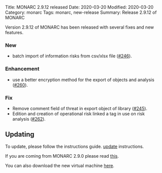 Title: MONARC 2.9.12 released
Date: 2020-03-20
Modified: 2020-03-20
Category: monarc
Tags: monarc, new-release
Summary: Release 2.9.12 of MONARC

Version 2.9.12 of MONARC has been released with several fixes and new features.


### New

- batch import of information risks from csv/xlsx file
  ([#246](https://github.com/monarc-project/MonarcAppFO/issues/246)).

### Enhancement

- use a better encryption method for the export of objects and analysis
  ([#260](https://github.com/monarc-project/MonarcAppFO/issues/260)).

### Fix

- Remove comment field of threat in export object of library
  ([#245](https://github.com/monarc-project/MonarcAppFO/issues/245)).
- Edition and creation of operational risk linked a tag in use on risk analysis
  ([#262](https://github.com/monarc-project/MonarcAppFO/issues/262)).



## Updating

To update, please follow the instructions guide.
[update](http://monarc.lu/documentation/technical-guide/#monarc-update) instructions.

If you are coming from MONARC 2.9.0 please read
[this](/news/2019/11/25/monarc-291-released/#updating).


You can also download the new virtual machine
[here](https://github.com/monarc-project/MonarcAppFO/releases/tag/v2.9.12).

